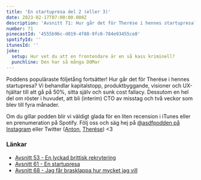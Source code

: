 ```yaml
---
title: 'En startupresa del 2 (eller 3)'
date: 2023-02-17T07:00:00.000Z
description: 'Avsnitt 71: Hur går det för Therése i hennes startupresa? Kapitalstopp, (interim) CTO av misstag, sunk cost fallacy, röster i huvudet och mycket annat.'
number: 71
pinecastId: '4555b96c-d019-4f88-9fc0-784e93455ce8'
spotifyId: ''
itunesId: ''
joke:
  setup: Hur vet du att en frontendare är en så kass kriminell?
  punchline: Den har så många DOMar
---
```


Poddens populäraste följetång fortsätter! Hur går det för Therése i hennes startupresa? Vi behandlar kapitalstopp, produktbyggande, visioner och UX-hjältar till att gå på 50%, sitta själv och sunk cost fallacy. Dessutom en hel del om röster i huvudet, att bli (interim) CTO av misstag och två veckor som blev till fyra månader.

Om du gillar podden blir vi väldigt glada för en liten recension i iTunes eller en prenumeration på Spotify. Följ oss och säg hej på [@asdfpodden på Instagram](https://www.instagram.com/asdfpodden/) eller Twitter ([Anton](https://twitter.com/Awnton), [Therése](https://twitter.com/tkomstadius)) &lt;3

### Länkar

- [Avsnitt 53 - En lyckad brittisk rekrytering](https://asdf.pizza/53-en-lyckad-brittisk-rekrytering/)
- [Avsnitt 61 - En startupresa](https://asdf.pizza/61-en-startupresa/)
- [Avsnitt 68 - Jag får brasklappa hur mycket jag vill](https://asdf.pizza/68-jag-far-brasklappa-hur-mycket-jag-vill/)
